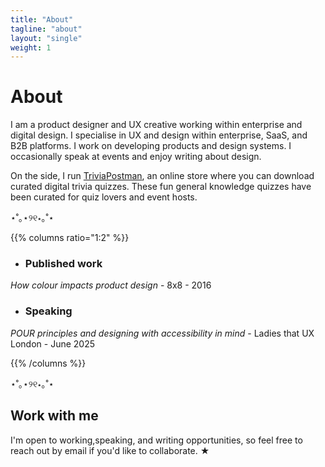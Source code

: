 ```yaml
---
title: "About"
tagline: "about"
layout: "single"
weight: 1
---
```


# About
I am a product designer and UX creative working within enterprise and digital design. I specialise in UX and design within enterprise, SaaS, and B2B platforms. I work on developing products and design systems. I occasionally speak at events and enjoy writing about design.

On the side, I run [TriviaPostman](https://triviapostman.com/), an online store where you can download curated digital trivia quizzes. These fun general knowledge quizzes have been curated for quiz lovers and event hosts.

⋆˚｡⋆୨୧⋆｡˚⋆

{{% columns ratio="1:2" %}}
- ### Published work
*How colour impacts product design* - 8x8 - 2016

- ### Speaking 
*POUR principles and designing with accessibility in mind* - Ladies that UX London - June 2025

{{% /columns %}}

⋆˚｡⋆୨୧⋆｡˚⋆

## Work with me
I'm open to working,speaking, and writing opportunities, so feel free to reach out by email if you'd like to collaborate. ★
